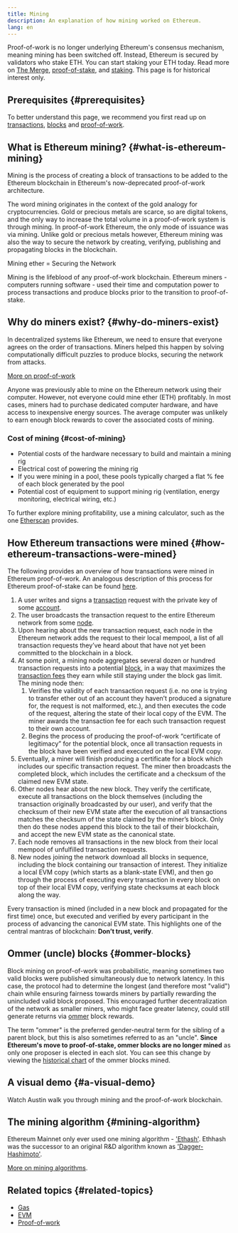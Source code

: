 ```yaml
---
title: Mining
description: An explanation of how mining worked on Ethereum.
lang: en
---
```


<InfoBanner emoji=":wave:">
Proof-of-work is no longer underlying Ethereum's consensus mechanism, meaning mining has been switched off. Instead, Ethereum is secured by validators who stake ETH. You can start staking your ETH today. Read more on <a href='/upgrades/merge/'>The Merge</a>, <a href='/developers/docs/consensus-mechanisms/pos/'>proof-of-stake</a>, and <a href='/staking/'>staking</a>. This page is for historical interest only.
</InfoBanner>

## Prerequisites {#prerequisites}

To better understand this page, we recommend you first read up on [transactions](/developers/docs/transactions/), [blocks](/developers/docs/blocks/) and [proof-of-work](/developers/docs/consensus-mechanisms/pow/).

## What is Ethereum mining? {#what-is-ethereum-mining}

Mining is the process of creating a block of transactions to be added to the Ethereum blockchain in Ethereum's now-deprecated proof-of-work architecture.

The word mining originates in the context of the gold analogy for cryptocurrencies. Gold or precious metals are scarce, so are digital tokens, and the only way to increase the total volume in a proof-of-work system is through mining. In proof-of-work Ethereum, the only mode of issuance was via mining. Unlike gold or precious metals however, Ethereum mining was also the way to secure the network by creating, verifying, publishing and propagating blocks in the blockchain.

Mining ether = Securing the Network

Mining is the lifeblood of any proof-of-work blockchain. Ethereum miners - computers running software - used their time and computation power to process transactions and produce blocks prior to the transition to proof-of-stake.

## Why do miners exist? {#why-do-miners-exist}

In decentralized systems like Ethereum, we need to ensure that everyone agrees on the order of transactions. Miners helped this happen by solving computationally difficult puzzles to produce blocks, securing the network from attacks.

[More on proof-of-work](/developers/docs/consensus-mechanisms/pow/)

Anyone was previously able to mine on the Ethereum network using their computer. However, not everyone could mine ether (ETH) profitably. In most cases, miners had to purchase dedicated computer hardware, and have access to inexpensive energy sources. The average computer was unlikely to earn enough block rewards to cover the associated costs of mining.

### Cost of mining {#cost-of-mining}

- Potential costs of the hardware necessary to build and maintain a mining rig
- Electrical cost of powering the mining rig
- If you were mining in a pool, these pools typically charged a flat % fee of each block generated by the pool
- Potential cost of equipment to support mining rig (ventilation, energy monitoring, electrical wiring, etc.)

To further explore mining profitability, use a mining calculator, such as the one [Etherscan](https://etherscan.io/ether-mining-calculator) provides.

## How Ethereum transactions were mined {#how-ethereum-transactions-were-mined}

The following provides an overview of how transactions were mined in Ethereum proof-of-work. An analogous description of this process for Ethereum proof-of-stake can be found [here](/developers/docs/consensus-mechanisms/pos/#transaction-execution-ethereum-pos).

1. A user writes and signs a [transaction](/developers/docs/transactions/) request with the private key of some [account](/developers/docs/accounts/).
2. The user broadcasts the transaction request to the entire Ethereum network from some [node](/developers/docs/nodes-and-clients/).
3. Upon hearing about the new transaction request, each node in the Ethereum network adds the request to their local mempool, a list of all transaction requests they’ve heard about that have not yet been committed to the blockchain in a block.
4. At some point, a mining node aggregates several dozen or hundred transaction requests into a potential [block](/developers/docs/blocks/), in a way that maximizes the [transaction fees](/developers/docs/gas/) they earn while still staying under the block gas limit. The mining node then:
   1. Verifies the validity of each transaction request (i.e. no one is trying to transfer ether out of an account they haven’t produced a signature for, the request is not malformed, etc.), and then executes the code of the request, altering the state of their local copy of the EVM. The miner awards the transaction fee for each such transaction request to their own account.
   2. Begins the process of producing the proof-of-work “certificate of legitimacy” for the potential block, once all transaction requests in the block have been verified and executed on the local EVM copy.
5. Eventually, a miner will finish producing a certificate for a block which includes our specific transaction request. The miner then broadcasts the completed block, which includes the certificate and a checksum of the claimed new EVM state.
6. Other nodes hear about the new block. They verify the certificate, execute all transactions on the block themselves (including the transaction originally broadcasted by our user), and verify that the checksum of their new EVM state after the execution of all transactions matches the checksum of the state claimed by the miner’s block. Only then do these nodes append this block to the tail of their blockchain, and accept the new EVM state as the canonical state.
7. Each node removes all transactions in the new block from their local mempool of unfulfilled transaction requests.
8. New nodes joining the network download all blocks in sequence, including the block containing our transaction of interest. They initialize a local EVM copy (which starts as a blank-state EVM), and then go through the process of executing every transaction in every block on top of their local EVM copy, verifying state checksums at each block along the way.

Every transaction is mined (included in a new block and propagated for the first time) once, but executed and verified by every participant in the process of advancing the canonical EVM state. This highlights one of the central mantras of blockchain: **Don’t trust, verify**.

## Ommer (uncle) blocks {#ommer-blocks}

Block mining on proof-of-work was probabilistic, meaning sometimes two valid blocks were published simultaneously due to network latency. In this case, the protocol had to determine the longest (and therefore most "valid") chain while ensuring fairness towards miners by partially rewarding the unincluded valid block proposed. This encouraged further decentralization of the network as smaller miners, who might face greater latency, could still generate returns via [ommer](/glossary/#ommer) block rewards.

The term "ommer" is the preferred gender-neutral term for the sibling of a parent block, but this is also sometimes referred to as an "uncle". **Since Ethereum's move to proof-of-stake, ommer blocks are no longer mined** as only one proposer is elected in each slot. You can see this change by viewing the [historical chart](https://ycharts.com/indicators/ethereum_uncle_rate) of the ommer blocks mined.

## A visual demo {#a-visual-demo}

Watch Austin walk you through mining and the proof-of-work blockchain.

<YouTube id="zcX7OJ-L8XQ" />

## The mining algorithm {#mining-algorithm}

Ethereum Mainnet only ever used one mining algorithm - ['Ethash'](/developers/docs/consensus-mechanisms/pow/mining/mining-algorithms/ethash). Ethhash was the successor to an original R&D algorithm known as ['Dagger-Hashimoto'](/developers/docs/consensus-mechanisms/pow/mining/mining-algorithms/dagger-hashimoto).

[More on mining algorithms](/developers/docs/consensus-mechanisms/pow/mining-algorithms/).

## Related topics {#related-topics}

- [Gas](/developers/docs/gas/)
- [EVM](/developers/docs/evm/)
- [Proof-of-work](/developers/docs/consensus-mechanisms/pow/)
